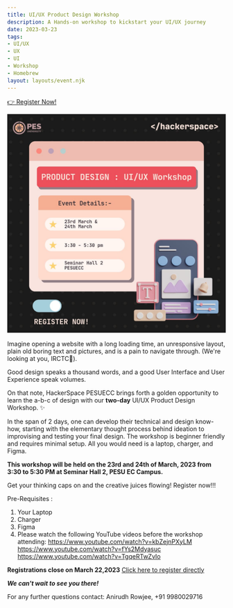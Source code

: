 ```yaml
---
title: UI/UX Product Design Workshop
description: A Hands-on workshop to kickstart your UI/UX journey
date: 2023-03-23
tags:
- UI/UX
- UX
- UI
- Workshop
- Homebrew
layout: layouts/event.njk
---
```


<section class="p-index_links_link">
    <a href="https://forms.gle/VwMzLW4N5rxD9fYD6" class="c-gradient-link"> 👉 Register Now! </a>
</section>

![](/static/images/uiux/uiux.jpg)

Imagine opening a website with a long loading time, an unresponsive layout, plain old boring text and pictures, and is a pain to navigate through. 
(We're looking at you, IRCTC👀).

Good design speaks a thousand words, and a good User Interface and User Experience speak volumes. 

On that note, HackerSpace PESUECC brings forth a golden opportunity to learn the a-b-c of design with our **two-day** UI/UX Product Design Workshop. ✨

In the span of 2 days, one can develop their technical and design know-how, starting with the elementary thought process behind ideation to improvising and testing your final design. The workshop is beginner friendly and requires minimal setup. All you would need is a laptop, charger, and Figma. 

**This workshop will be held on the 23rd and 24th of March, 2023 from 3:30 to 5:30 PM at Seminar Hall 2, PESU EC Campus.**

Get your thinking caps on and the creative juices flowing! Register now!!!

Pre-Requisites : 
1) Your Laptop
2) Charger
3) Figma
4) Please watch the following YouTube videos before the workshop attending:
https://www.youtube.com/watch?v=kbZejnPXyLM
https://www.youtube.com/watch?v=fYs2Mdyasuc
https://www.youtube.com/watch?v=TgqeRTwZvIo



**Registrations close on March 22,2023**
[Click here to register directly](https://forms.gle/VwMzLW4N5rxD9fYD6)


***We can't wait to see you there!***

For any further questions contact: Anirudh Rowjee, +91 9980029716
